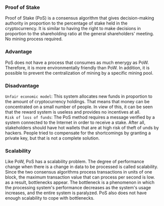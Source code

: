 ### Proof of Stake
Proof of Stake (PoS) is a consensus algorithm that gives decision-making authority in proportion to the percentage of stake held in the cryptocurrency. It is similar to having the right to make decisions in proportion to the shareholding ratio at the general shareholders' meeting. No mining process required.

### Advantage
PoS does not have a process that consumes as much enerygy as PoW. Therefore, it is more environmentally friendly than PoW. In addition, it is possible to prevent the centralization of mining by a specific mining pool.

### Disadvantage
`Unfair economic model`: This system allocates new funds in proportion to the amount of cryptocurrency holdings. That means that money can be concentrated on a small number of people. In view of this, it can be seen that the reward system is useless and provides no incentives at all.   
`Risk of loss of funds`: The PoS method requires a message verified by a system connected to the Internet in order to receive a stake. After all, stakeholders should have hot wallets that are at high risk of theft of unds by hackers. People tried to compensate for the shortcomings by granting a private key, but that is not a complete solution.

### Scalability
Like PoW, PoS has a scalability problem. The degree of performance change when there is a change in data to be processed is called scalability. Since the two consensus algorithms process transactions in units of one block, the maximum transaction value that can process per second is low. as a result, bottlenecks appear. The bottleneck is a phenomenon in which the processing system's performance decreases as the system's usage increases, and the entire system is paralyzed. PoS also does not have enough scalability to cope with bottlenecks.
